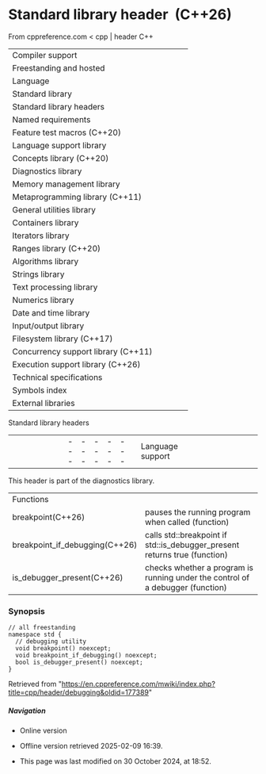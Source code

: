 # Standard library header <debugging> (C++26)

From cppreference.com
< cpp‎ | header
C++

|  |  |  |  |  |
| --- | --- | --- | --- | --- |
| Compiler support | | | | |
| Freestanding and hosted | | | | |
| Language | | | | |
| Standard library | | | | |
| Standard library headers | | | | |
| Named requirements | | | | |
| Feature test macros (C++20) | | | | |
| Language support library | | | | |
| Concepts library (C++20) | | | | |
| Diagnostics library | | | | |
| Memory management library | | | | |
| Metaprogramming library (C++11) | | | | |
| General utilities library | | | | |
| Containers library | | | | |
| Iterators library | | | | |
| Ranges library (C++20) | | | | |
| Algorithms library | | | | |
| Strings library | | | | |
| Text processing library | | | | |
| Numerics library | | | | |
| Date and time library | | | | |
| Input/output library | | | | |
| Filesystem library (C++17) | | | | |
| Concurrency support library (C++11) | | | | |
| Execution support library (C++26) | | | | |
| Technical specifications | | | | |
| Symbols index | | | | |
| External libraries | | | | |

Standard library headers

|  |  |  |  |  |  |  |  |  |  |  |  |  |  |  |  |  |  |  |  |  |  |  |  |  |  |  |  |  |  |  |  |  |  |  |  |  |  |  |  |  |  |  |  |  |  |  |  |  |  |  |  |  |  |  |  |  |  |  |  |  |  |  |  |  |  |  |  |  |  |  |  |  |  |  |  |  |  |  |  |  |  |  |  |  |  |  |  |  |  |  |  |  |  |  |  |  |  |  |  |  |  |  |  |  |  |  |  |  |  |  |  |  |  |  |  |  |  |  |  |  |  |  |  |  |  |  |  |  |  |  |  |  |  |  |  |  |  |  |  |  |  |  |  |  |  |  |  |  |  |  |  |  |  |  |  |  |  |  |  |  |  |  |  |  |  |  |  |  |  |  |  |  |  |  |  |  |  |  |  |  |  |  |  |  |  |  |  |  |  |  |  |  |  |  |  |  |  |  |  |  |  |  |  |  |  |  |  |  |  |  |  |  |  |  |  |  |  |  |  |  |  |  |  |  |  |  |  |  |  |  |  |  |  |  |  |  |  |  |  |  |  |  |  |  |  |  |  |  |  |  |  |  |  |  |  |  |  |  |  |  |  |  |  |  |  |  |  |  |  |  |  |  |  |  |  |  |  |  |  |  |  |  |  |  |  |  |  |  |  |  |  |  |  |  |  |  |  |  |  |  |  |  |  |  |  |  |  |  |  |  |  |  |  |  |  |  |  |  |  |  |  |  |  |  |  |  |  |  |  |  |  |  |  |  |  |  |  |  |  |  |  |  |  |  |  |  |  |  |  |  |  |  |  |  |  |  |  |  |  |  |  |  |  |  |  |  |  |  |  |  |  |  |  |  |  |  |  |  |  |  |  |  |  |  |  |  |  |  |  |  |  |  |  |  |  |  |  |  |  |  |  |  |  |  |  |  |  |  |  |  |  |  |  |  |  |  |  |  |  |  |  |  |  |  |  |  |  |  |  |  |  |  |  |  |  |  |  |  |  |  |  |  |  |  |  |  |  |  |  |  |  |  |  |  |  |  |  |  |  |  |  |  |  |  |  |  |  |  |  |  |  |  |  |  |  |  |  |  |  |  |  |  |  |  |  |  |  |  |  |  |  |  |  |  |  |  |  |  |  |  |  |  |  |  |  |  |  |  |  |  |  |  |  |  |  |  |  |  |  |  |  |  |  |  |  |  |  |  |  |  |  |  |  |  |  |  |  |  |  |  |  |  |  |  |  |  |  |  |  |  |  |  |  |  |  |  |  |  |  |  |  |  |  |  |  |  |  |  |  |  |  |  |  |  |  |  |  |  |  |  |  |  |  |  |  |  |  |  |  |  |  |  |  |  |  |  |  |  |  |  |  |  |  |  |  |  |  |  |  |  |  |  |  |  |  |  |  |  |  |  |  |  |  |  |  |  |  |  |  |  |  |  |  |  |  |  |  |  |  |  |  |  |  |  |  |  |  |  |  |  |  |  |  |  |  |  |  |  |  |  |  |  |  |  |  |  |  |  |  |  |  |  |  |  |  |  |  |  |  |  |  |  |  |  |  |  |  |  |  |  |  |  |  |  |  |  |  |  |  |  |  |  |  |
| --- | --- | --- | --- | --- | --- | --- | --- | --- | --- | --- | --- | --- | --- | --- | --- | --- | --- | --- | --- | --- | --- | --- | --- | --- | --- | --- | --- | --- | --- | --- | --- | --- | --- | --- | --- | --- | --- | --- | --- | --- | --- | --- | --- | --- | --- | --- | --- | --- | --- | --- | --- | --- | --- | --- | --- | --- | --- | --- | --- | --- | --- | --- | --- | --- | --- | --- | --- | --- | --- | --- | --- | --- | --- | --- | --- | --- | --- | --- | --- | --- | --- | --- | --- | --- | --- | --- | --- | --- | --- | --- | --- | --- | --- | --- | --- | --- | --- | --- | --- | --- | --- | --- | --- | --- | --- | --- | --- | --- | --- | --- | --- | --- | --- | --- | --- | --- | --- | --- | --- | --- | --- | --- | --- | --- | --- | --- | --- | --- | --- | --- | --- | --- | --- | --- | --- | --- | --- | --- | --- | --- | --- | --- | --- | --- | --- | --- | --- | --- | --- | --- | --- | --- | --- | --- | --- | --- | --- | --- | --- | --- | --- | --- | --- | --- | --- | --- | --- | --- | --- | --- | --- | --- | --- | --- | --- | --- | --- | --- | --- | --- | --- | --- | --- | --- | --- | --- | --- | --- | --- | --- | --- | --- | --- | --- | --- | --- | --- | --- | --- | --- | --- | --- | --- | --- | --- | --- | --- | --- | --- | --- | --- | --- | --- | --- | --- | --- | --- | --- | --- | --- | --- | --- | --- | --- | --- | --- | --- | --- | --- | --- | --- | --- | --- | --- | --- | --- | --- | --- | --- | --- | --- | --- | --- | --- | --- | --- | --- | --- | --- | --- | --- | --- | --- | --- | --- | --- | --- | --- | --- | --- | --- | --- | --- | --- | --- | --- | --- | --- | --- | --- | --- | --- | --- | --- | --- | --- | --- | --- | --- | --- | --- | --- | --- | --- | --- | --- | --- | --- | --- | --- | --- | --- | --- | --- | --- | --- | --- | --- | --- | --- | --- | --- | --- | --- | --- | --- | --- | --- | --- | --- | --- | --- | --- | --- | --- | --- | --- | --- | --- | --- | --- | --- | --- | --- | --- | --- | --- | --- | --- | --- | --- | --- | --- | --- | --- | --- | --- | --- | --- | --- | --- | --- | --- | --- | --- | --- | --- | --- | --- | --- | --- | --- | --- | --- | --- | --- | --- | --- | --- | --- | --- | --- | --- | --- | --- | --- | --- | --- | --- | --- | --- | --- | --- | --- | --- | --- | --- | --- | --- | --- | --- | --- | --- | --- | --- | --- | --- | --- | --- | --- | --- | --- | --- | --- | --- | --- | --- | --- | --- | --- | --- | --- | --- | --- | --- | --- | --- | --- | --- | --- | --- | --- | --- | --- | --- | --- | --- | --- | --- | --- | --- | --- | --- | --- | --- | --- | --- | --- | --- | --- | --- | --- | --- | --- | --- | --- | --- | --- | --- | --- | --- | --- | --- | --- | --- | --- | --- | --- | --- | --- | --- | --- | --- | --- | --- | --- | --- | --- | --- | --- | --- | --- | --- | --- | --- | --- | --- | --- | --- | --- | --- | --- | --- | --- | --- | --- | --- | --- | --- | --- | --- | --- | --- | --- | --- | --- | --- | --- | --- | --- | --- | --- | --- | --- | --- | --- | --- | --- | --- | --- | --- | --- | --- | --- | --- | --- | --- | --- | --- | --- | --- | --- | --- | --- | --- | --- | --- | --- | --- | --- | --- | --- | --- | --- | --- | --- | --- | --- | --- | --- | --- | --- | --- | --- | --- | --- | --- | --- | --- | --- | --- | --- | --- | --- | --- | --- | --- | --- | --- | --- | --- | --- | --- | --- | --- | --- | --- | --- | --- | --- | --- | --- | --- | --- | --- | --- | --- | --- | --- | --- | --- | --- | --- | --- | --- | --- | --- | --- | --- | --- | --- | --- | --- | --- | --- | --- | --- | --- | --- | --- | --- | --- | --- | --- | --- | --- | --- | --- | --- | --- | --- | --- | --- | --- | --- | --- | --- | --- | --- | --- | --- | --- | --- | --- | --- | --- | --- | --- | --- | --- | --- | --- | --- | --- | --- | --- | --- | --- | --- | --- | --- | --- | --- | --- | --- | --- | --- | --- | --- | --- | --- | --- | --- | --- | --- | --- | --- | --- | --- | --- | --- | --- | --- | --- | --- | --- | --- | --- | --- | --- | --- | --- | --- | --- | --- | --- | --- | --- | --- | --- | --- | --- | --- | --- | --- | --- | --- | --- | --- | --- | --- | --- | --- | --- | --- | --- | --- | --- | --- | --- | --- | --- | --- | --- | --- | --- | --- | --- | --- | --- | --- | --- | --- |
| |  |  |  |  |  | | --- | --- | --- | --- | --- | | Language support | | | | | | <cfloat> | | | | | | <climits> | | | | | | <compare> (C++20) | | | | | | <coroutine> (C++20) | | | | | | <csetjmp> | | | | | | <csignal> | | | | | | <cstdarg> | | | | | | <cstddef> | | | | | | <cstdint> (C++11) | | | | | | <cstdlib> | | | | | | <exception> | | | | | | <initializer_list> (C++11) | | | | | | <limits> | | | | | | <new> | | | | | | <source_location> (C++20) | | | | | | <stdfloat> (C++23) | | | | | | <typeinfo> | | | | | | <version> (C++20) | | | | | | Concepts | | | | | | <concepts> (C++20) | | | | | | Diagnostics | | | | | | <cassert> | | | | | | <cerrno> | | | | | | ****<debugging>**** (C++26) | | | | | | <stacktrace> (C++23) | | | | | | <stdexcept> | | | | | | <system_error> (C++11) | | | | | | Memory management | | | | | | <memory> | | | | | | <memory_resource> (C++17) | | | | | | <scoped_allocator> (C++11) | | | | | | Metaprogramming | | | | | | <type_traits> (C++11) | | | | | | <ratio> (C++11) | | | | | | |  |  |  |  |  | | --- | --- | --- | --- | --- | | General utilities | | | | | | <any> (C++17) | | | | | | <bitset> | | | | | | <bit> (C++20) | | | | | | <charconv> (C++17) | | | | | | <expected> (C++23) | | | | | | <format> (C++20) | | | | | | <functional> | | | | | | <optional> (C++17) | | | | | | <tuple> (C++11) | | | | | | <typeindex> (C++11) | | | | | | <utility> | | | | | | <variant> (C++17) | | | | | | Containers | | | | | | <array> (C++11) | | | | | | <deque> | | | | | | <flat_map> (C++23) | | | | | | <flat_set> (C++23) | | | | | | <forward_list> (C++11) | | | | | | <inplace_vector> (C++26) | | | | | | <list> | | | | | | <map> | | | | | | <mdspan> (C++23) | | | | | | <queue> | | | | | | <set> | | | | | | <span> (C++20) | | | | | | <stack> | | | | | | <unordered_map> (C++11) | | | | | | <unordered_set> (C++11) | | | | | | <vector> | | | | | | Iterators | | | | | | <iterator> | | | | | | Ranges | | | | | | <generator> (C++23) | | | | | | <ranges> (C++20) | | | | | | |  |  |  |  |  | | --- | --- | --- | --- | --- | | Algorithms | | | | | | <algorithm> | | | | | | <numeric> | | | | | | Strings | | | | | | <cctype> | | | | | | <cstring> | | | | | | <cuchar> (C++11) | | | | | | <cwchar> | | | | | | <cwctype> | | | | | | <string_view> (C++17) | | | | | | <string> | | | | | | Text processing | | | | | | <clocale> | | | | | | <codecvt> (C++11/17/26\*) | | | | | | <locale> | | | | | | <regex> (C++11) | | | | | | <text_encoding> (C++26) | | | | | | Numerics | | | | | | <cfenv> (C++11) | | | | | | <cmath> | | | | | | <complex> | | | | | | <linalg> (C++26) | | | | | | <numbers> (C++20) | | | | | | <random> (C++11) | | | | | | <simd> (C++26) | | | | | | <valarray> | | | | | | Time | | | | | | <chrono> (C++11) | | | | | | <ctime> | | | | | | C compatibility | | | | | | <ccomplex> (C++11/17/20\*) | | | | | | <ciso646> (until C++20) | | | | | | <cstdalign> (C++11/17/20\*) | | | | | | <cstdbool> (C++11/17/20\*) | | | | | | <ctgmath> (C++11/17/20\*) | | | | | | |  |  |  |  |  | | --- | --- | --- | --- | --- | | Input/output | | | | | | <cinttypes> (C++11) | | | | | | <cstdio> | | | | | | <filesystem> (C++17) | | | | | | <fstream> | | | | | | <iomanip> | | | | | | <iosfwd> | | | | | | <iostream> | | | | | | <ios> | | | | | | <istream> | | | | | | <ostream> | | | | | | <print> (C++23) | | | | | | <spanstream> (C++23) | | | | | | <sstream> | | | | | | <streambuf> | | | | | | <strstream> (C++98/26\*) | | | | | | <syncstream> (C++20) | | | | | | Concurrency support | | | | | | <atomic> (C++11) | | | | | | <barrier> (C++20) | | | | | | <condition_variable> (C++11) | | | | | | <future> (C++11) | | | | | | <hazard_pointer> (C++26) | | | | | | <latch> (C++20) | | | | | | <mutex> (C++11) | | | | | | <rcu> (C++26) | | | | | | <semaphore> (C++20) | | | | | | <shared_mutex> (C++14) | | | | | | <stdatomic.h> (C++23) | | | | | | <stop_token> (C++20) | | | | | | <thread> (C++11) | | | | | | Execution support | | | | | | <execution> (C++17) | | | | | |  | | | | | |  | | | | | |

This header is part of the diagnostics library.

|  |  |
| --- | --- |
| Functions | |
| breakpoint(C++26) | pauses the running program when called   (function) |
| breakpoint_if_debugging(C++26) | calls std::breakpoint if std::is_debugger_present returns true   (function) |
| is_debugger_present(C++26) | checks whether a program is running under the control of a debugger   (function) |

### Synopsis

```
// all freestanding
namespace std {
  // debugging utility
  void breakpoint() noexcept;
  void breakpoint_if_debugging() noexcept;
  bool is_debugger_present() noexcept;
}

```

Retrieved from "<https://en.cppreference.com/mwiki/index.php?title=cpp/header/debugging&oldid=177389>"

##### Navigation

- Online version
- Offline version retrieved 2025-02-09 16:39.

- This page was last modified on 30 October 2024, at 18:52.
